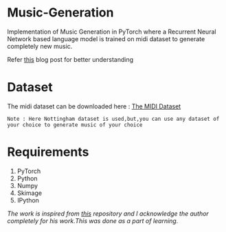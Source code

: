 # Music-Generation
Implementation of Music Generation in PyTorch where a Recurrent Neural Network based language model is trained on midi dataset to generate
completely new music.

Refer [this](http://warmspringwinds.github.io/pytorch/rnns/2018/01/27/learning-to-generate-lyrics-and-music-with-recurrent-neural-networks/) blog post for better understanding

# Dataset 
The midi dataset can be downloaded here : [The MIDI Dataset](http://www-etud.iro.umontreal.ca/~boulanni/icml2012)

```Note : Here Nottingham dataset is used,but,you can use any dataset of your choice to generate music of your choice```

# Requirements
1. PyTorch
2. Python
3. Numpy
4. Skimage
5. IPython

*The work is inspired from [this](https://github.com/jmcarpenter2/music-generation) repository and I acknowledge the author completely for his work.This was done as a part of learning.*
